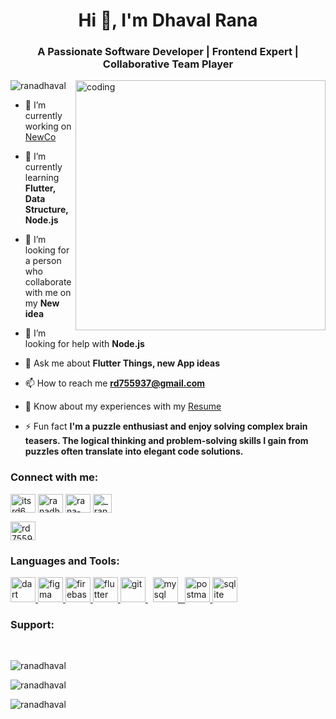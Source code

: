 <h1 align="center">Hi 👋, I'm Dhaval Rana</h1>
<h3 align="center">A Passionate Software Developer | Frontend Expert | Collaborative Team Player </h3>

<img align="right" alt="coding" width="400" src="https://user-images.githubusercontent.com/55389276/140866485-8fb1c876-9a8f-4d6a-98dc-08c4981eaf70.gif">


<p align="left"> <img src="https://komarev.com/ghpvc/?username=ranadhaval&label=Profile%20views&color=0e75b6&style=flat" alt="ranadhaval" /> </p>

- 🔭 I’m currently working on [NewCo](https://github.com/ranadhaval/NewCo)

- 🌱 I’m currently learning **Flutter, Data Structure, Node.js**

- 👯 I’m looking for a person who collaborate with me on my **New idea**

- 🤝 I’m looking for help with **Node.js**

- 💬 Ask me about **Flutter Things, new App ideas**

- 📫 How to reach me **rd755937@gmail.com**

- 📄 Know about my experiences with my [Resume](https://drive.google.com/file/d/10NHYAb_SS_AissFSMYGXd-aUfT2A4mfL/view?usp=sharing) 

- ⚡ Fun fact **I'm a puzzle enthusiast and enjoy solving complex brain teasers. The logical thinking and problem-solving skills I gain from puzzles often translate into elegant code solutions.**

<h3 align="left">Connect with me:</h3>
<p align="left">
<a href="https://twitter.com/itsrd6" target="blank"><img align="center" src="https://upload.wikimedia.org/wikipedia/commons/6/6f/Logo_of_Twitter.svg" alt="itsrd6" height="30" width="40" /></a>
<a href="https://linkedin.com/in/ranadhaval" target="blank"><img align="center" src="https://upload.wikimedia.org/wikipedia/commons/8/81/LinkedIn_icon.svg" alt="ranadhaval" height="30" width="40" /></a>
<a href="https://stackoverflow.com/users/15655928/rana-dhaval" target="blank"><img align="center" src="https://upload.wikimedia.org/wikipedia/commons/e/ef/Stack_Overflow_icon.svg" alt="rana-dhaval" height="30" width="40" /></a>
<a href="https://instagram.com/_ranadhaval" target="blank"><img align="center" src="https://upload.wikimedia.org/wikipedia/commons/e/e7/Instagram_logo_2016.svg" alt="_ranadhaval" height="30" width="30" /></a>
  &nbsp;
  
<a href="https://www.hackerrank.com/rd755937" target="blank"><img align="center" src="https://cdn4.iconfinder.com/data/icons/logos-and-brands/512/160_Hackerrank_logo_logos-512.png" alt="rd755937" height="30" width="40" /></a>
</p>

<h3 align="left">Languages and Tools:</h3>
<p align="left"> <a href="https://dart.dev" target="_blank" rel="noreferrer"> <img src="https://www.vectorlogo.zone/logos/dartlang/dartlang-icon.svg" alt="dart" width="40" height="40"/> </a> <a href="https://www.figma.com/" target="_blank" rel="noreferrer"> <img src="https://www.vectorlogo.zone/logos/figma/figma-icon.svg" alt="figma" width="40" height="40"/> </a> <a href="https://firebase.google.com/" target="_blank" rel="noreferrer"> <img src="https://www.vectorlogo.zone/logos/firebase/firebase-icon.svg" alt="firebase" width="40" height="40"/> </a> <a href="https://flutter.dev" target="_blank" rel="noreferrer"> <img src="https://www.vectorlogo.zone/logos/flutterio/flutterio-icon.svg" alt="flutter" width="40" height="40"/> </a> <a href="https://git-scm.com/" target="_blank" rel="noreferrer"> <img src="https://www.vectorlogo.zone/logos/git-scm/git-scm-icon.svg" alt="git" width="40" height="40"/> </a> &nbsp; <a href="https://www.mysql.com/" target="_blank" rel="noreferrer"> <img src="https://upload.wikimedia.org/wikipedia/commons/0/0a/MySQL_textlogo.svg" alt="mysql" width="40" height="40"/> &nbsp; </a> <a href="https://postman.com" target="_blank" rel="noreferrer"> <img src="https://www.vectorlogo.zone/logos/getpostman/getpostman-icon.svg" alt="postman" width="40" height="40"/> </a> <a href="https://www.sqlite.org/" target="_blank" rel="noreferrer"> <img src="https://www.vectorlogo.zone/logos/sqlite/sqlite-icon.svg" alt="sqlite" width="40" height="40"/> </a> </p>

<h3 align="left">Support:</h3>





</br>



<p>  <img align="center" src="https://github-readme-stats.vercel.app/api/top-langs?username=ranadhaval&show_icons=true&locale=en&layout=compact" alt="ranadhaval" /></p>
<p><img align="center" src="https://github-readme-stats.vercel.app/api?username=ranadhaval&show_icons=true&locale=en" alt="ranadhaval" /></p>  


<p><img align="center" src="https://github-readme-streak-stats.herokuapp.com/?user=ranadhaval&" alt="ranadhaval" /></p>
